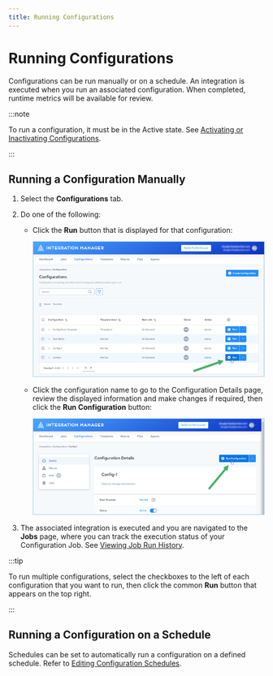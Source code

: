 ```yaml
---
title: Running Configurations
---
```

# Running Configurations

Configurations can be run manually or on a schedule. An integration is executed when you run an associated configuration. When completed, runtime metrics will be available for review. 

:::note

To run a configuration, it must be in the Active state. See [Activating or Inactivating Configurations](./activating-or-inactivating-configurations).

:::

## Running a Configuration Manually

1. Select the **Configurations** tab.
2. Do one of the following:
   - Click the **Run** button that is displayed for that configuration:

       ![Configuration Run 1](/img/Configuration-Run1.png)

   - Click the configuration name to go to the Configuration Details page, review the displayed information and make changes if required, then click the **Run Configuration** button:

       ![Configuration Run 2](/img/Configuration-Run2.png)

3. The associated integration is executed and you are navigated to the **Jobs** page, where you can track the execution status of your Configuration Job. See [Viewing Job Run History](../jobs/viewing-job-run-history).



:::tip

To run multiple configurations, select the checkboxes to the left of each configuration that you want to run, then click the common **Run** button that appears on the top right.

:::

## Running a Configuration on a Schedule

Schedules can be set to automatically run a configuration on a defined schedule. Refer to [Editing Configuration Schedules](./editing-configuration-schedules).
